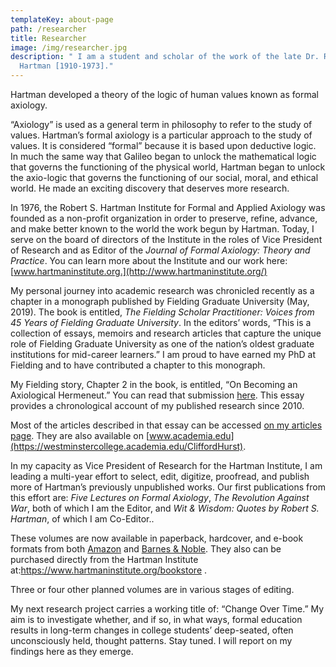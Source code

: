 ```yaml
---
templateKey: about-page
path: /researcher
title: Researcher
image: /img/researcher.jpg
description: " I am a student and scholar of the work of the late Dr. Robert S.
  Hartman [1910-1973]."
---
```

Hartman developed a theory of the logic of human values known as formal axiology.

“Axiology” is used as a general term in philosophy to refer to the study of values. Hartman’s formal axiology is a particular approach to the study of values. It is considered “formal” because it is based upon deductive logic. In much the same way that Galileo began to unlock the mathematical logic that governs the functioning of the physical world, Hartman began to unlock the axio-logic that governs the functioning of our social, moral, and ethical world. He made an exciting discovery that deserves more research.

In 1976, the Robert S. Hartman Institute for Formal and Applied Axiology was founded as a non-profit organization in order to preserve, refine, advance, and make better known to the world the work begun by Hartman. Today, I serve on the board of directors of the Institute in the roles of Vice President of Research and as Editor of the *Journal of Formal Axiology: Theory and Practice*. You can learn more about the Institute and our work here: [www.hartmaninstitute.org.](http://www.hartmaninstitute.org/)

My personal journey into academic research was chronicled recently as a chapter in a monograph published by Fielding Graduate University (May, 2019). The book is entitled, *The Fielding Scholar Practitioner: Voices from 45 Years of Fielding Graduate University*. In the editors’ words, “This is a collection of essays, memoirs and research articles that capture the unique role of Fielding Graduate University as one of the nation’s oldest graduate institutions for mid-career learners.” I am proud to have earned my PhD at Fielding and to have contributed a chapter to this monograph.

My Fielding story, Chapter 2 in the book, is entitled, “On Becoming an Axiological Hermeneut.” You can read that submission [here](https://cliffordhurst.com/img/Hurst_2019_On_Becoming_an_Axiological_Hermeneut.pdf). This essay provides a chronological account of my published research since 2010.

Most of the articles described in that essay can be accessed [on my articles page](https://cliffordhurst.com/articles.html). They are also available on [www.academia.edu](https://westminstercollege.academia.edu/CliffordHurst).

In my capacity as Vice President of Research for the Hartman Institute, I am leading a multi-year effort to select, edit, digitize, proofread, and publish more of Hartman’s previously unpublished works. Our first publications from this effort are:  *Five Lectures on Formal Axiology*, *The Revolution Against War*, both of which I am the Editor, and *Wit & Wisdom: Quotes by Robert S. Hartman*, of which I am Co-Editor..

These volumes are now available in paperback, hardcover,  and e-book formats from both [Amazon](https://www.amazon.com/Lectures-Formal-Axiology-Robert-Hartman/dp/1642280267/ref=sr_1_1?keywords=Clifford+G.+Hurst&qid=1562162751&s=books&sr=1-1) and [Barnes & Noble](https://www.barnesandnoble.com/w/five-lectures-on-formal-axiology-robert-s-hartman/1131056179?ean=9781642280265). They also can be purchased directly from the Hartman Institute at:<https://www.hartmaninstitute.org/bookstore> .

Three or four other planned volumes are in various stages of editing.

My next research project carries a working title of: “Change Over Time.” My aim is to investigate whether, and if so, in what ways, formal education results in long-term changes in college students’ deep-seated, often unconsciously held, thought patterns. Stay tuned. I will report on my findings here as they emerge.